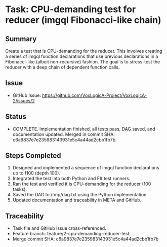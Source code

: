 # Task: CPU-demanding test for reducer (imgql Fibonacci-like chain)

## Summary

Create a test that is CPU-demanding for the reducer. This involves creating a series of imgql function declarations that use previous declarations in a Fibonacci-like (albeit non-recursive) fashion. The goal is to stress-test the reducer with a deep chain of dependent function calls.

## Issue

- GitHub Issue: https://github.com/VoxLogicA-Project/VoxLogicA-2/issues/2

## Status

- COMPLETE. Implementation finished, all tests pass, DAG saved, and documentation updated. Merged in commit SHA: c6a9837e7e235983143931e5c4a44ad2cbb1fb7b.

## Steps Completed

1. Designed and implemented a sequence of imgql function declarations up to f100 (depth 100).
2. Integrated the test into both Python and F# test runners.
3. Ran the test and verified it is CPU-demanding for the reducer (100 tasks).
4. Saved the DAG to /tmp/dag.txt using the Python implementation.
5. Updated documentation and traceability in META and GitHub.

## Traceability

- Task file and GitHub issue cross-referenced.
- Feature branch: feature/2-cpu-demanding-reducer-test
- Merge commit SHA: c6a9837e7e235983143931e5c4a44ad2cbb1fb7b
